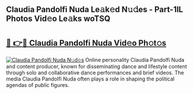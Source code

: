 ## Claudia Pandolfi Nuda Le𝚊k𝚎d N𝚞𝚍es - Part-1lL Photos Vid𝚎o Le𝚊ks woTSQ

# <h2><a href="http://fbdrzum.evod.top/?m=Claudia+Pandolfi+Nuda">🔗 👉🔴 Claudia Pandolfi Nuda Vid𝚎o Ph𝚘t𝚘s</a></h2>

[![Claudia Pandolfi Nuda N𝚞d𝚎s](https://i.imgur.com/8V9OHl7.gif)](http://fbdrzum.evod.top/?m=Claudia+Pandolfi+Nuda)
Online personality Claudia Pandolfi Nuda and content producer, known for disseminating dance and lifestyle content through solo and collaborative dance performances and brief videos. The media Claudia Pandolfi Nuda often plays a role in shaping the political agendas of public figures. 
